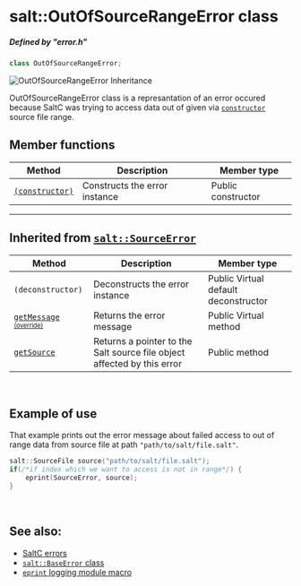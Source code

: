 # salt::OutOfSourceRangeError class
##### Defined by "error.h" 
```cpp
class OutOfSourceRangeError;
```
![OutOfSourceRangeError Inheritance](../../../__assets__/errors/OutOfSourceRangeError/inheritance.drawio.svg)

OutOfSourceRangeError class is a represantation of an error occured because SaltC was trying to access data out of given via [`constructor`](constructor.md) source file range.
<br>

## Member functions
| Method | Description | Member type |
|--------|-------------|------------------|
| [`(constructor)`](constructor.md) | Constructs the error instance | Public constructor |
_______________________________________________________________________________
## Inherited from [`salt::SourceError`](../SourceError/README.md)
| Method | Description | Member type |
|--------|-------------|------------------|
| `(deconstructor)` | Deconstructs the error instance | Public Virtual default deconstructor |
| [`getMessage`](../BaseError/getMessage.md) <sub><sup>[(override)](getMessage.md)</sup></sub> | Returns the error message | Public Virtual method |
| [`getSource`](../SourceError/getSource.md) | Returns a pointer to the Salt source file object affected by this error | Public method |
<br>

## Example of use
That example prints out the error message about failed access to out of range data from source file at path `"path/to/salt/file.salt"`.
```cpp
salt::SourceFile source("path/to/salt/file.salt");
if(/*if index which we want to access is not in range*/) {
    eprint(SourceError, source);
}
```
<br>

## See also:
+ [SaltC errors](../README.md)
+ [`salt::BaseError` class](../BaseError/README.md)
+ [`eprint` logging module macro](<eprint-link-placeholder>)